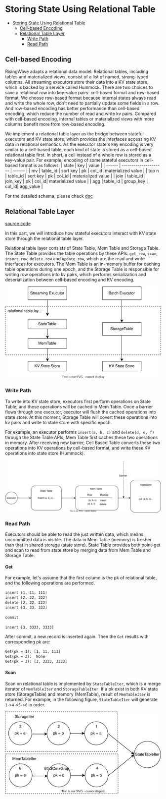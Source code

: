# Storing State Using Relational Table

- [Storing State Using Relational Table](#storing-state-using-relational-table)
  - [Cell-based Encoding](#cell-based-encoding)
  - [Relational Table Layer](#relational-table-layer)
    - [Write Path](#write-path)
    - [Read Path](#read-path)

    

<!-- Created by https://github.com/ekalinin/github-markdown-toc -->

## Cell-based Encoding

RisingWave adapts a relational data model. Relational tables, including tables and materialized views, consist of a list of named, strong-typed columns. All streaming executors store their data into a KV state store, which is backed by a service called Hummock. There are two choices to save a relational row into key-value pairs: cell-based format and row-based format. We choose row-based format because internal states always read and write the whole row, don't need to partially update some fields in a row. And row-based encoding has better performance than cell-based encoding, which reduce the number of read and write kv pairs. Compared with cell-based encoding, internal tables or materialized views with more columns benefit more from row-based encoding.

We implement a relational table layer as the bridge between stateful executors and KV state store, which provides the interfaces accessing KV data in relational semantics. As the executor state's key encoding is very similar to a cell-based table, each kind of state is stored as a cell-based relational table first. In short, a cell instead of a whole row is stored as a key-value pair. For example, encoding of some stateful executors in cell-based format is as follows:
| state | key | value |
| ------ | --------------------- | ------ |
| mv     | table_id \| sort key \| pk \| col_id| materialized value |
| top n | table_id \| sort key \| pk \| col_id | materialized value |
| join     | table_id \| join_key \| pk \| col_id| materialized value |
| agg | table_id \| group_key \| col_id| agg_value |

For the detailed schema, please check [doc](relational-table-schema.md)

<!-- Todo: link cconsistence hash doc and state table agg doc -->
## Relational Table Layer
[source code](https://github.com/risingwavelabs/risingwave/blob/4e66ca3d41435c64af26b5e0003258c4f7116822/src/storage/src/table/state_table.rs)

In this part, we will introduce how stateful executors interact with KV state store through the relational table layer.

Relational table layer consists of State Table, Mem Table and Storage Table. The State Table provides the table operations by these APIs: `get_row`, `scan`, `insert_row`, `delete_row` and `update_row`, which are the read and write interfaces for executors. The Mem Table is an in-memory buffer for caching table operations during one epoch, and the Storage Table is responsible for writing row operations into kv pairs, which performs serialization and deserialization between cell-based encoding and KV encoding.


![Overview of Relational Table](../images/relational-table-layer/relational-table-01.svg)
### Write Path
To write into KV state store, executors first perform operations on State Table, and these operations will be cached in Mem Table. Once a barrier flows through one executor, executor will flush the cached operations into state store. At this moment, Storage Table will covert these operations into kv pairs and write to state store with specific epoch. 

For example, an executor performs `insert(a, b, c)` and `delete(d, e, f)` through the State Table APIs, Mem Table first caches these two operations in memory. After receiving new barrier, Cell Based Table converts these two operations into KV operations by cell-based format, and write these KV operations into state store (Hummock).

![write example](../images/relational-table-layer/relational-table-03.svg)
### Read Path
Executors should be able to read the just written data, which means uncommitted data is visible. The data in Mem Table (memory) is fresher than that in shared storage (state store). State Table provides both point-get and scan to read from state store by merging data from Mem Table and Storage Table. 
#### Get
For example, let's assume that the first column is the pk of relational table, and the following operations are performed.
```
insert [1, 11, 111]
insert [2, 22, 222]
delete [2, 22, 222]
insert [3, 33, 333]

commit

insert [3, 3333, 3333]
```

After commit, a new record is inserted again. Then the `Get` results with corresponding pk are:
```
Get(pk = 1): [1, 11, 111]
Get(pk = 2):  None
Get(pk = 3): [3, 3333, 3333]
```

#### Scan
Scan on relational table is implemented by `StateTableIter`, which is a merge iterator of `MemTableIter` and `StorageTableIter`. If a pk exist in both KV state store (StorageTable) and memory (MemTable), result of `MemTableIter` is returned. For example, in the  following figure, `StateTableIter` will generate `1->4->5->6` in order.

![Scan example](../images/relational-table-layer/relational-table-02.svg)
